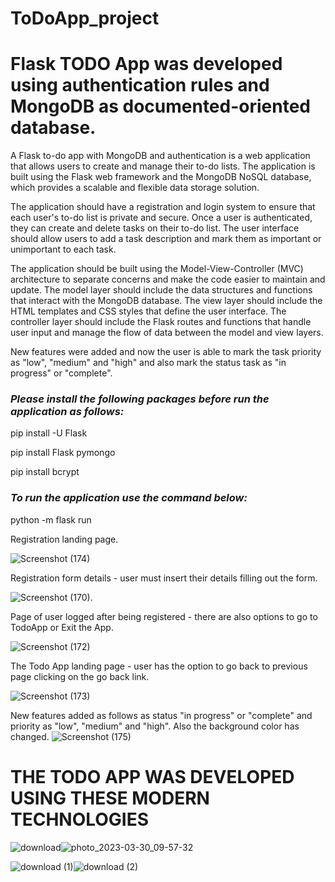 # ToDoApp_project

<h1> Flask TODO App was developed using authentication rules and MongoDB as documented-oriented database. </h1>

A Flask to-do app with MongoDB and authentication is a web application that allows users to create and manage their to-do lists. The application is built using the Flask web framework and the MongoDB NoSQL database, which provides a scalable and flexible data storage solution.

The application should have a registration and login system to ensure that each user's to-do list is private and secure. Once a user is authenticated, they can create and delete tasks on their to-do list. The user interface should allow users to add a task description and mark them as important or unimportant to each task.

The application should be built using the Model-View-Controller (MVC) architecture to separate concerns and make the code easier to maintain and update. The model layer should include the data structures and functions that interact with the MongoDB database. The view layer should include the HTML templates and CSS styles that define the user interface. The controller layer should include the Flask routes and functions that handle user input and manage the flow of data between the model and view layers.

New features were added and now the user is able to mark the task priority as "low", "medium" and "high" and also mark the status task as "in progress" or "complete".

<i><h3>Please install the following packages before run the application as follows:</i></h3>

pip install -U Flask

pip install Flask pymongo

pip install bcrypt


<i><h3>To run the application use the command below:</i></h3>

python -m flask run

Registration landing page.

![Screenshot (174)](https://user-images.githubusercontent.com/90685473/230963541-cdd0fc72-42b2-4e45-a095-92a9e54205ce.png)

Registration form details - user must insert their details filling out the form.

![Screenshot (170)](https://user-images.githubusercontent.com/90685473/230963721-e135eddb-9412-4b16-8c29-66da78305296.png).

Page of user logged after being registered - there are also options to go to TodoApp or Exit the App.

![Screenshot (172)](https://user-images.githubusercontent.com/90685473/230963936-90264234-aed1-4c1d-9f0d-50cdd88874f8.png)

The Todo App landing page - user has the option to go back to previous page clicking on the go back link.

![Screenshot (173)](https://user-images.githubusercontent.com/90685473/230964320-a721a313-6aa9-48a2-87bd-cd236393445b.png)

New features added as follows as status "in progress" or "complete" and priority as "low", "medium" and "high". Also the background color has changed. 
![Screenshot (175)](https://user-images.githubusercontent.com/90685473/230999171-16de4752-a5a2-4184-82b1-f5f7ede2cad3.png)


<h1> THE TODO APP WAS DEVELOPED USING THESE MODERN TECHNOLOGIES</h1>


![download](https://user-images.githubusercontent.com/90685473/231031990-1992a4ae-fac8-4229-90ac-56ce4751f196.png)![photo_2023-03-30_09-57-32](https://user-images.githubusercontent.com/90685473/231032072-e6118d71-2a15-4ccd-9357-bad074f14a6d.jpg)

![download (1)](https://user-images.githubusercontent.com/90685473/231032134-5c9b19fa-8b3d-44d1-b4d7-1ac8b290dee2.png)![download (2)](https://user-images.githubusercontent.com/90685473/231032299-ea26c8ea-4a29-4f59-bbff-36c156f355c7.png)
